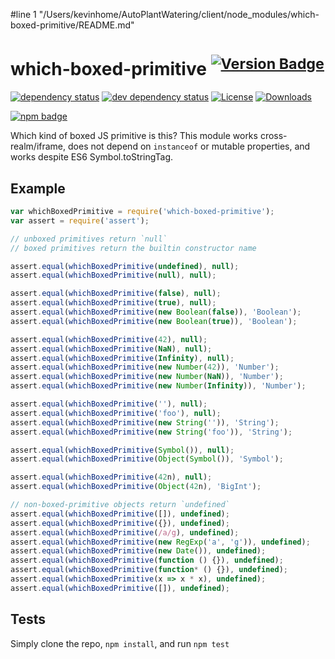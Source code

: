 #line 1 "/Users/kevinhome/AutoPlantWatering/client/node_modules/which-boxed-primitive/README.md"
# which-boxed-primitive <sup>[![Version Badge][2]][1]</sup>

[![dependency status][5]][6]
[![dev dependency status][7]][8]
[![License][license-image]][license-url]
[![Downloads][downloads-image]][downloads-url]

[![npm badge][11]][1]

Which kind of boxed JS primitive is this? This module works cross-realm/iframe, does not depend on `instanceof` or mutable properties, and works despite ES6 Symbol.toStringTag.

## Example

```js
var whichBoxedPrimitive = require('which-boxed-primitive');
var assert = require('assert');

// unboxed primitives return `null`
// boxed primitives return the builtin constructor name

assert.equal(whichBoxedPrimitive(undefined), null);
assert.equal(whichBoxedPrimitive(null), null);

assert.equal(whichBoxedPrimitive(false), null);
assert.equal(whichBoxedPrimitive(true), null);
assert.equal(whichBoxedPrimitive(new Boolean(false)), 'Boolean');
assert.equal(whichBoxedPrimitive(new Boolean(true)), 'Boolean');

assert.equal(whichBoxedPrimitive(42), null);
assert.equal(whichBoxedPrimitive(NaN), null);
assert.equal(whichBoxedPrimitive(Infinity), null);
assert.equal(whichBoxedPrimitive(new Number(42)), 'Number');
assert.equal(whichBoxedPrimitive(new Number(NaN)), 'Number');
assert.equal(whichBoxedPrimitive(new Number(Infinity)), 'Number');

assert.equal(whichBoxedPrimitive(''), null);
assert.equal(whichBoxedPrimitive('foo'), null);
assert.equal(whichBoxedPrimitive(new String('')), 'String');
assert.equal(whichBoxedPrimitive(new String('foo')), 'String');

assert.equal(whichBoxedPrimitive(Symbol()), null);
assert.equal(whichBoxedPrimitive(Object(Symbol()), 'Symbol');

assert.equal(whichBoxedPrimitive(42n), null);
assert.equal(whichBoxedPrimitive(Object(42n), 'BigInt');

// non-boxed-primitive objects return `undefined`
assert.equal(whichBoxedPrimitive([]), undefined);
assert.equal(whichBoxedPrimitive({}), undefined);
assert.equal(whichBoxedPrimitive(/a/g), undefined);
assert.equal(whichBoxedPrimitive(new RegExp('a', 'g')), undefined);
assert.equal(whichBoxedPrimitive(new Date()), undefined);
assert.equal(whichBoxedPrimitive(function () {}), undefined);
assert.equal(whichBoxedPrimitive(function* () {}), undefined);
assert.equal(whichBoxedPrimitive(x => x * x), undefined);
assert.equal(whichBoxedPrimitive([]), undefined);

```

## Tests
Simply clone the repo, `npm install`, and run `npm test`

[1]: https://npmjs.org/package/which-boxed-primitive
[2]: https://versionbadg.es/inspect-js/which-boxed-primitive.svg
[5]: https://david-dm.org/inspect-js/which-boxed-primitive.svg
[6]: https://david-dm.org/inspect-js/which-boxed-primitive
[7]: https://david-dm.org/inspect-js/which-boxed-primitive/dev-status.svg
[8]: https://david-dm.org/inspect-js/which-boxed-primitive#info=devDependencies
[11]: https://nodei.co/npm/which-boxed-primitive.png?downloads=true&stars=true
[license-image]: https://img.shields.io/npm/l/which-boxed-primitive.svg
[license-url]: LICENSE
[downloads-image]: https://img.shields.io/npm/dm/which-boxed-primitive.svg
[downloads-url]: https://npm-stat.com/charts.html?package=which-boxed-primitive
